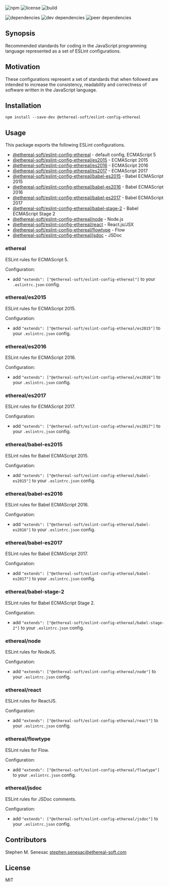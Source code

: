 ![npm](https://img.shields.io/npm/v/@ethereal-soft/eslint-config-ethereal.svg?style=flat-square)
![license](https://img.shields.io/npm/l/@ethereal-soft/eslint-config-ethereal.svg?style=flat-square)
![build](https://img.shields.io/travis/etherealsoft/eslint-config-ethereal/master.svg?style=flat-square)

![dependencies](https://img.shields.io/david/etherealsoft/eslint-config-ethereal.svg?style=flat-square)
![dev dependencies](https://img.shields.io/david/dev/etherealsoft/eslint-config-ethereal.svg?style=flat-square)
![peer dependencies](https://img.shields.io/david/peer/etherealsoft/eslint-config-ethereal.svg?style=flat-square)

## Synopsis

Recommended standards for coding in the JavaScript programming language represented as a set of ESLint configurations.

## Motivation

These configurations represent a set of standards that when followed are intended to increase the consistency, readability and correctness of software written in the JavaScript language.

## Installation

    npm install --save-dev @ethereal-soft/eslint-config-ethereal

## Usage

This package exports the following ESLint configurations.

* [@ethereal-soft/eslint-config-ethereal](#ethereal) - default config, ECMAScript 5
* [@ethereal-soft/eslint-config-ethereal/es2015](#ethereales2015) - ECMAScript 2015
* [@ethereal-soft/eslint-config-ethereal/es2016](#ethereales2016) - ECMAScript 2016
* [@ethereal-soft/eslint-config-ethereal/es2017](#ethereales2017) - ECMAScript 2017
* [@ethereal-soft/eslint-config-ethereal/babel-es2015](#etherealbabel-es2015) - Babel ECMAScript 2015
* [@ethereal-soft/eslint-config-ethereal/babel-es2016](#etherealbabel-es2016) - Babel ECMAScript 2016
* [@ethereal-soft/eslint-config-ethereal/babel-es2017](#etherealbabel-es2017) - Babel ECMAScript 2017
* [@ethereal-soft/eslint-config-ethereal/babel-stage-2](#etherealbabel-stage-2) - Babel ECMAScript Stage 2
* [@ethereal-soft/eslint-config-ethereal/node](#etherealnode) - Node.js
* [@ethereal-soft/eslint-config-ethereal/react](#etherealreact) - React.js/JSX
* [@ethereal-soft/eslint-config-ethereal/flowtype](#etherealflowtype) - Flow
* [@ethereal-soft/eslint-config-ethereal/jsdoc](#etherealjsdoc) - JSDoc

### ethereal

ESLint rules for ECMAScript 5.

Configuration:

* add `"extends": ["@ethereal-soft/eslint-config-ethereal"]` to your `.eslintrc.json` config.

### ethereal/es2015

ESLint rules for ECMAScript 2015.

Configuration:

* add `"extends": ["@ethereal-soft/eslint-config-ethereal/es2015"]` to your `.eslintrc.json` config.

### ethereal/es2016

ESLint rules for ECMAScript 2016.

Configuration:

* add `"extends": ["@ethereal-soft/eslint-config-ethereal/es2016"]` to your `.eslintrc.json` config.

### ethereal/es2017

ESLint rules for ECMAScript 2017.

Configuration:

* add `"extends": ["@ethereal-soft/eslint-config-ethereal/es2017"]` to your `.eslintrc.json` config.

### ethereal/babel-es2015

ESLint rules for Babel ECMAScript 2015.

Configuration:

* add `"extends": ["@ethereal-soft/eslint-config-ethereal/babel-es2015"]` to your `.eslintrc.json` config.

### ethereal/babel-es2016

ESLint rules for Babel ECMAScript 2016.

Configuration:

* add `"extends": ["@ethereal-soft/eslint-config-ethereal/babel-es2016"]` to your `.eslintrc.json` config.

### ethereal/babel-es2017

ESLint rules for Babel ECMAScript 2017.

Configuration:

* add `"extends": ["@ethereal-soft/eslint-config-ethereal/babel-es2017"]` to your `.eslintrc.json` config.

### ethereal/babel-stage-2

ESLint rules for Babel ECMAScript Stage 2.

Configuration:

* add `"extends": ["@ethereal-soft/eslint-config-ethereal/babel-stage-2"]` to your `.eslintrc.json` config.

### ethereal/node

ESLint rules for NodeJS.

Configuration:

* add `"extends": ["@ethereal-soft/eslint-config-ethereal/node"]` to your `.eslintrc.json` config.

### ethereal/react

ESLint rules for ReactJS.

Configuration:

* add `"extends": ["@ethereal-soft/eslint-config-ethereal/react"]` to your `.eslintrc.json` config.

### ethereal/flowtype

ESLint rules for Flow.

Configuration:

* add `"extends": ["@ethereal-soft/eslint-config-ethereal/flowtype"]` to your `.eslintrc.json` config.

### ethereal/jsdoc

ESLint rules for JSDoc comments.

Configuration:

* add `"extends": ["@ethereal-soft/eslint-config-ethereal/jsdoc"]` to your `.eslintrc.json` config.

## Contributors

Stephen M. Senesac <stephen.senesac@ethereal-soft.com>

## License

MIT
